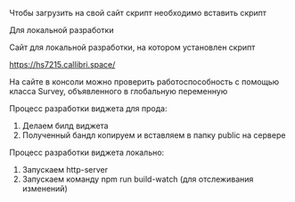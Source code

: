 Чтобы загрузить на свой сайт скрипт необходимо вставить скрипт

Для локальной разработки

<script src="http://localhost:3000/pollitect.js" type="text/javascript" charset="utf-8" defer></script>

Сайт для локальной разработки, на котором установлен скрипт

https://hs7215.callibri.space/

На сайте в консоли можно проверить работоспособность с помощью класса Survey, объявленного в глобальную переменную

Процесс разработки виджета для прода:

1. Делаем билд виджета
2. Полученный бандл копируем и вставляем в папку public на сервере

Процесс разработки виджета локально:

1. Запускаем http-server
2. Запускаем команду npm run build-watch (для отслеживания изменений)